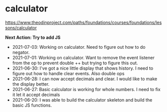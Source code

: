 # calculator
https://www.theodinproject.com/paths/foundations/courses/foundations/lessons/calculator

**Next Action: Try to add JS**

- 2021-07-03: Working on calculator.  Need to figure out how to do negator.
- 2021-07-01: Working on calculator.  Want to remove the event listener from the op to prevent double ++ but trying to figure this out.
- 2021-06-30: I've got a nice little display that shows history.  I need to figure out how to handle clear events.  Also double ops
- 2021-06-28: I can now accept decimals and clear.  I would like to make the display better.
- 2021-06-27: Basic calculator is working for whole numbers.  I need to fix it let it accept decimals
- 2021-06-20: I was able to build the calculator skeleton and build the basic JS functions.  
